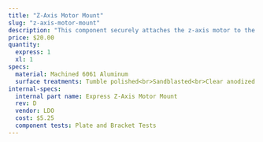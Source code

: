 ```yaml
---
title: "Z-Axis Motor Mount"
slug: "z-axis-motor-mount"
description: "This component securely attaches the z-axis motor to the z-axis extrusion."
price: $20.00
quantity:
  express: 1
  xl: 1
specs:
  material: Machined 6061 Aluminum
  surface treatments: Tumble polished<br>Sandblasted<br>Clear anodized
internal-specs:
  internal part name: Express Z-Axis Motor Mount
  rev: D
  vendor: LDO
  cost: $5.25
  component tests: Plate and Bracket Tests
---
```

